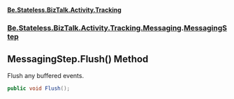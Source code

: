 #### [Be.Stateless.BizTalk.Activity.Tracking](README.md 'README')
### [Be.Stateless.BizTalk.Activity.Tracking.Messaging](Be.Stateless.BizTalk.Activity.Tracking.Messaging.md 'Be.Stateless.BizTalk.Activity.Tracking.Messaging').[MessagingStep](MessagingStep.md 'Be.Stateless.BizTalk.Activity.Tracking.Messaging.MessagingStep')

## MessagingStep.Flush() Method

Flush any buffered events.

```csharp
public void Flush();
```